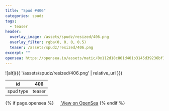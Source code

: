 ```yaml
---
title: "Spud #406"
categories: spudz
tags:
  - teaser
header:
  overlay_image: /assets/spudz/resized/406.png
  overlay_filter: rgba(0, 0, 0, 0.5)
  teaser: /assets/spudz/resized/406.png
excerpt: ""
opensea: https://opensea.io/assets/matic/0x112d18c861d401b3145d39236bf149f01e18beed/406
---
```

![alt]({{ '/assets/spudz/resized/406.png' | relative_url }})

| id | 406 |
|-|-|
| spud type | teaser |

{% if page.opensea %}
<a href="{{page.opensea}}" class="btn btn--info" onclick="window.open(this.href, '_blank'); return false;"><img src="/assets/images/opensea.svg" width="16px"><span>  View on OpenSea</span></a>
{% endif %}
